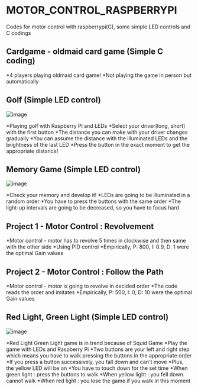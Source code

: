 # MOTOR_CONTROL_RASPBERRYPI

Codes for motor control with raspberrypi(C), some simple LED controls and C codings





## Cardgame - oldmaid card game (Simple C coding)

*4 players playing oldmaid card game!
*Not playing the game in person but automatically




## Golf (Simple LED control)

![image](https://user-images.githubusercontent.com/86711384/151769645-f61daaa5-7d8a-4c02-abcb-20d1dc5a8c03.png)

*Playing golf with Raspberry Pi and LEDs
*Select your driver(long, short) with the first button
*The distance you can make with your driver changes gradually
*You can assume the distance with the illuminated LEDs and the brightness of the last LED
*Press the button in the exact moment to get the appropriate distance!




## Memory Game (Simple LED control)

![image](https://user-images.githubusercontent.com/86711384/151770320-b795df27-50a9-4ed2-8096-9ada291d78b4.png)

*Check your memory and develop it!
*LEDs are going to be illuminated in a random order
*You have to press the buttons with the same order
*The light-up intervals are going to be decreased, so you have to focus hard



## Project 1 - Motor Control : Revolvement

*Motor control - motor has to revolve 5 times in clockwise and then same with the other side
*Using PID control
*Empirically, P: 800, I: 0.9, D: 1 were the optimal Gain values


## Project 2 - Motor Control : Follow the Path

*Motor control - motor is going to revolve in decided order
*The code reads the order and imitates
*Empirically, P: 500, I: 0, D: 10 were the optimal Gain values



## Red Light, Green Light (Simple LED control)

![image](https://user-images.githubusercontent.com/86711384/151772383-2c8e7e03-3a17-4055-a7ec-60fc69e6da4e.png)


*Red Light Green Light game is in trend because of Squid Game
*Play the game with LEDs and Raspberry Pi
*Two buttons are your left and right step which means you have to walk pressing the buttons in the appropriate order
*If you press a button successively, you fall down and can't move
*Plus, the yellow LED will be on 
*You have to touch down for the set time
*When green light : press the buttons to walk
*When yellow light : you fell down. cannot walk
*When red light : you lose the game if you walk in this moment
